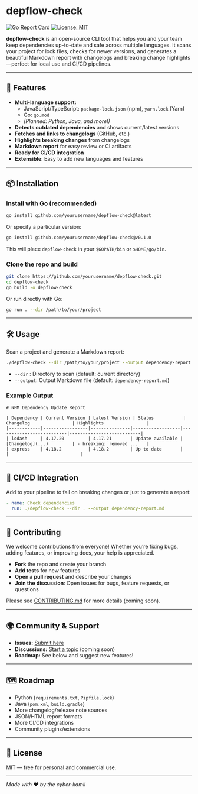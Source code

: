# depflow-check

[![Go Report Card](https://goreportcard.com/badge/github.com/yourusername/depflow-check)](https://goreportcard.com/report/github.com/yourusername/depflow-check)
[![License: MIT](https://img.shields.io/badge/License-MIT-yellow.svg)](LICENSE)

**depflow-check** is an open-source CLI tool that helps you and your team keep dependencies up-to-date and safe across multiple languages. It scans your project for lock files, checks for newer versions, and generates a beautiful Markdown report with changelogs and breaking change highlights—perfect for local use and CI/CD pipelines.

---

## 🚀 Features
- **Multi-language support:**
  - JavaScript/TypeScript: `package-lock.json` (npm), `yarn.lock` (Yarn)
  - Go: `go.mod`
  - *(Planned: Python, Java, and more!)*
- **Detects outdated dependencies** and shows current/latest versions
- **Fetches and links to changelogs** (GitHub, etc.)
- **Highlights breaking changes** from changelogs
- **Markdown report** for easy review or CI artifacts
- **Ready for CI/CD integration**
- **Extensible**: Easy to add new languages and features

---

## 📦 Installation

### Install with Go (recommended)

```sh
go install github.com/yourusername/depflow-check@latest
```

Or specify a particular version:

```sh
go install github.com/yourusername/depflow-check@v0.1.0
```

This will place `depflow-check` in your `$GOPATH/bin` or `$HOME/go/bin`.

### Clone the repo and build

```sh
git clone https://github.com/yourusername/depflow-check.git
cd depflow-check
go build -o depflow-check
```

Or run directly with Go:

```sh
go run . --dir /path/to/your/project
```

---

## 🛠 Usage

Scan a project and generate a Markdown report:

```sh
./depflow-check --dir /path/to/your/project --output dependency-report.md
```

- `--dir`   : Directory to scan (default: current directory)
- `--output`: Output Markdown file (default: `dependency-report.md`)

### Example Output

```
# NPM Dependency Update Report

| Dependency | Current Version | Latest Version | Status           | Changelog                | Highlights                |
|------------|-----------------|---------------|------------------|--------------------------|---------------------------|
| lodash     | 4.17.20         | 4.17.21       | Update available | [Changelog](...)         | - breaking: removed ...   |
| express    | 4.18.2          | 4.18.2        | Up to date       |                          |                           |
```

---

## 🤖 CI/CD Integration

Add to your pipeline to fail on breaking changes or just to generate a report:

```yaml
- name: Check dependencies
  run: ./depflow-check --dir . --output dependency-report.md
```

---

## 🤝 Contributing

We welcome contributions from everyone! Whether you’re fixing bugs, adding features, or improving docs, your help is appreciated.

- **Fork** the repo and create your branch
- **Add tests** for new features
- **Open a pull request** and describe your changes
- **Join the discussion**: Open issues for bugs, feature requests, or questions

Please see [CONTRIBUTING.md](CONTRIBUTING.md) for more details (coming soon).

---

## 🌍 Community & Support
- **Issues:** [Submit here](https://github.com/yourusername/depflow-check/issues)
- **Discussions:** [Start a topic](https://github.com/yourusername/depflow-check/discussions) (coming soon)
- **Roadmap:** See below and suggest new features!

---

## 🗺 Roadmap
- Python (`requirements.txt`, `Pipfile.lock`)
- Java (`pom.xml`, `build.gradle`)
- More changelog/release note sources
- JSON/HTML report formats
- More CI/CD integrations
- Community plugins/extensions

---

## 📄 License
MIT — free for personal and commercial use.

---

*Made with ❤️ by the cyber-kamil* 